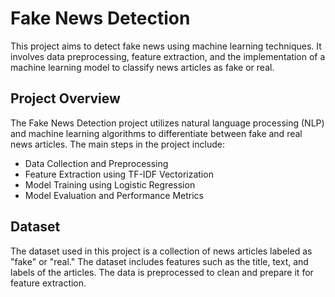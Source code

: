 # Fake News Detection

This project aims to detect fake news using machine learning techniques. It involves data preprocessing, feature extraction, and the implementation of a machine learning model to classify news articles as fake or real.

## Project Overview

The Fake News Detection project utilizes natural language processing (NLP) and machine learning algorithms to differentiate between fake and real news articles. The main steps in the project include:

- Data Collection and Preprocessing
- Feature Extraction using TF-IDF Vectorization
- Model Training using Logistic Regression
- Model Evaluation and Performance Metrics

## Dataset

The dataset used in this project is a collection of news articles labeled as "fake" or "real." The dataset includes features such as the title, text, and labels of the articles. The data is preprocessed to clean and prepare it for feature extraction.
